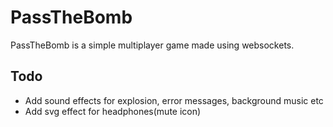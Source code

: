 # PassTheBomb

PassTheBomb is a simple multiplayer game made using websockets.

## Todo

- Add sound effects for explosion, error messages, background music etc
- Add svg effect for headphones(mute icon)
